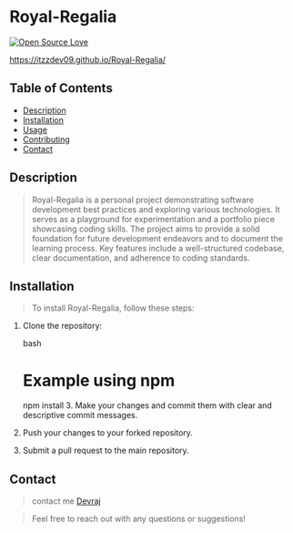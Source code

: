 # Royal-Regalia

[![Open Source Love](https://badges.frapsoft.com/os/v1/open-source.svg?v=103)](https://opensource.org/)

https://itzzdev09.github.io/Royal-Regalia/
## Table of Contents

- [Description](#description)
- [Installation](#installation)
- [Usage](#usage)
- [Contributing](#contributing)
- [Contact](#contact)

## Description

> Royal-Regalia is a personal project demonstrating software development best practices and exploring various technologies. It serves as a playground for experimentation and a portfolio piece showcasing coding skills. The project aims to provide a solid foundation for future development endeavors and to document the learning process. Key features include a well-structured codebase, clear documentation, and adherence to coding standards.

## Installation

> To install Royal-Regalia, follow these steps:

1.  Clone the repository:

    bash
    # Example using npm
    npm install
    3.  Make your changes and commit them with clear and descriptive commit messages.
4.  Push your changes to your forked repository.
5.  Submit a pull request to the main repository.


## Contact

>  contact me [Devraj](connectingwithdev@gmail.com)

> Feel free to reach out with any questions or suggestions!